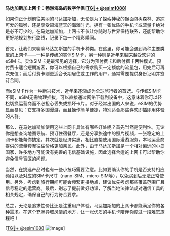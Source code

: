 **马达加斯加上网卡：畅游海岛的数字伴侣[[TG💪+ @esim1088](https://t.me/s/esim1088)]**

如果你正计划前往美丽的马达加斯加，无论是为了探索神秘的猴面包树森林、追踪可爱的狐猴，还是享受碧海蓝天的海滩时光，拥有一张优质的手机卡或流量卡绝对是必不可少的。在马达加斯加，上网卡不仅让你随时与世界保持联系，还能帮助你更好地规划旅行路线，记录下每一个精彩瞬间。

首先，让我们来聊聊马达加斯加的手机卡种类。在这里，你可能会遇到两种主要类型的上网卡——一种是传统的实体SIM卡，另一种则是近年来越来越受欢迎的eSIM卡。实体SIM卡是最常见的选择，它分为预付费卡和后付费卡两种模式。预付费卡适合短期游客，你可以根据自己的需求购买一定额度的流量包，用完后可再次充值；而后付费卡则更适合长期居住或工作的用户，通常需要提供身份证明并签订合同。

而eSIM卡作为一种新兴技术，近年来逐渐成为全球旅行者的首选。与传统SIM卡不同，eSIM无需物理插拔，可以直接通过网络下载到设备中，这意味着你可以轻松切换运营商而不必担心丢失或损坏卡片。对于经常出国的人来说，eSIM的优势显而易见：它支持多国漫游，而且操作简单便捷，特别适合那些喜欢即插即用体验的人群。

那么，在马达加斯加使用这些上网卡具体有哪些好处呢？首先当然是便利性。无论你是想查询地图导航、预订住宿餐厅，还是分享旅途中的照片视频，一张稳定的上网卡都能帮你搞定。其次就是经济实惠，相比直接使用国际漫游服务，本地运营商提供的流量套餐往往价格更加亲民。此外，由于马达加斯加是一个相对偏远的小岛国家，许多地方可能没有完善的电信基础设施，因此选择合适的上网卡可以帮助你避免信号盲区的问题。

当然，在挑选产品时也有一些小技巧需要注意。比如要确认你的手机是否支持相应频段以及对应的SIM卡尺寸（nano-SIM、micro-SIM等），以免买到后无法正常使用。另外，考虑到旅行期间可能会频繁更换地点，建议优先考虑那些覆盖范围广且信号稳定的运营商。最后，别忘了提前做好功课，了解当地法律法规对通信工具的相关规定，确保自己的行为符合要求。

总之，无论是追求性价比还是注重用户体验，马达加斯加的上网卡都能满足你的各种需求。在这个充满异域风情的地方，让一张优质的手机卡陪伴你度过一段难忘旅程吧！

[[TG💪+ @esim1088](https://t.me/s/esim1088) ![Image](https://i.postimg.cc/4NQfJmqS/Snipaste-2025-05-13-00-14-12.png)]